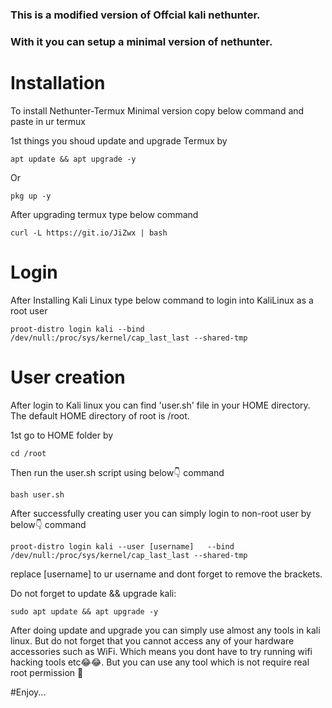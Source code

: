 
### This is a modified version of Offcial kali nethunter.
### With it you can setup a minimal version of nethunter.

# Installation
To install Nethunter-Termux Minimal version copy below command and paste in ur termux

1st things you shoud update and upgrade Termux by
```
apt update && apt upgrade -y 
```
Or
```
pkg up -y
```
After upgrading termux type below command 

```
curl -L https://git.io/JiZwx | bash 
```
# Login 

After Installing Kali Linux type below command to login into KaliLinux as a root user

```
proot-distro login kali --bind /dev/null:/proc/sys/kernel/cap_last_last --shared-tmp
```
# User creation

After login to Kali linux you can find 'user.sh' file in your HOME directory.
The default HOME directory of root is /root.

1st go to HOME folder by 
```
cd /root
```

Then run the user.sh script using below👇 command

```
bash user.sh
```

After successfully creating user you can simply login to non-root user by below👇 command

```
proot-distro login kali --user [username]   --bind /dev/null:/proc/sys/kernel/cap_last_last --shared-tmp
```

replace [username] to ur username and dont forget to remove the brackets.

Do not forget to update && upgrade kali:

```
sudo apt update && apt upgrade -y
```
After doing update and upgrade you can simply use almost any tools in kali linux.
But do not forget that you cannot access any of your hardware accessories such as WiFi. Which means you dont have to try running wifi hacking tools etc😂😂.
But you can use any tool which is not require real root permission 🙂


#Enjoy...
 
